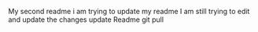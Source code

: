 My second readme
i am trying to update my readme
I am still trying to edit and update the changes
update Readme
git pull
